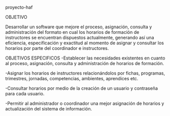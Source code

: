proyecto-haf

OBJETIVO

Desarrollar un software que mejore el proceso, asignación, consulta y administración del formato en cual los horarios de
formación de instructores se encuentran dispuestos actualmente, generando así una eficiencia, especificación y exactitud 
al momento de asignar y consultar los horarios por parte del coordinador e instructores.

OBJETIVOS ESPECIFICOS 
-Establecer las necesidades existentes en cuanto al proceso, asignación, consulta y administración de horarios de formación.

-Asignar los horarios de instructores relacionándolos por fichas, programas, trimestres, jornadas, competencias, ambientes, aprendices etc.

-Consultar horarios por medio de la creación de un usuario y contraseña para cada usuario.

-Permitir al administrador o coordinador una mejor asignación de horarios y actualización del sistema de información. 
